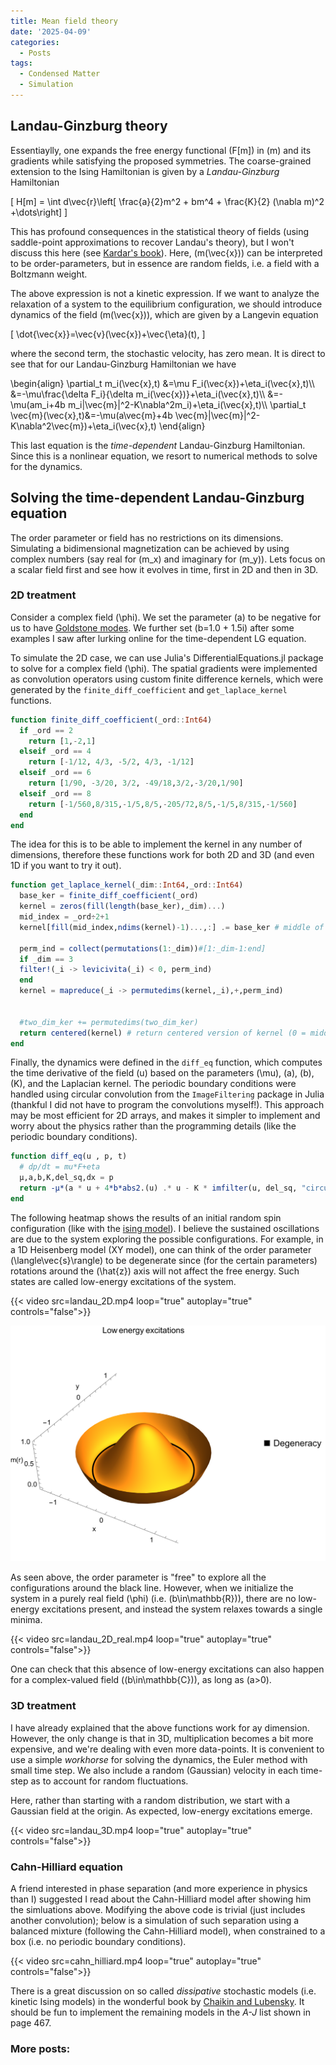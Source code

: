 ```yaml
---
title: Mean field theory
date: '2025-04-09'
categories:
  - Posts
tags:
  - Condensed Matter
  - Simulation
---
```


## Landau-Ginzburg theory

Essentiaylly, one expands the free energy functional \(F[m]\) in \(m\) and its 
gradients while satisfying the proposed symmetries. The coarse-grained extension
to the Ising Hamiltonian is given by a *Landau-Ginzburg* Hamiltonian

\[
  H[m] = \int d\vec{r}\left[ \frac{a}{2}m^2 + bm^4 + \frac{K}{2} (\nabla m)^2 +\dots\right]
\]

This has profound consequences in the statistical theory of fields (using 
saddle-point approximations to recover Landau's theory), 
but I won't discuss this here (see [Kardar's book](https://www.cambridge.org/core/books/statistical-physics-of-fields/06F49D11030FB3108683F413269DE945)). 
Here, \(m(\vec{x})\) can be interpreted to be order-parameters, but in essence
are random fields, i.e. a field with a Boltzmann weight. 

The above expression is not a kinetic expression. If we want to analyze the relaxation
of a system to the equilibrium configuration, we should introduce dynamics of the 
field \(m(\vec{x})\), which are given by a Langevin equation

\[
  \dot{\vec{x}}=\vec{v}(\vec{x})+\vec{\eta}(t),
\]

where the second term, the stochastic velocity, has zero mean. It is direct to see
that for our Landau-Ginzburg Hamiltonian we have

\begin{align}
 \partial_t m_i(\vec{x},t) &=\mu F_i(\vec{x})+\eta_i(\vec{x},t)\\\\
                              &=-\mu\frac{\delta F_i}{\delta m_i(\vec{x})}+\eta_i(\vec{x},t)\\\\
                              &=-\mu(am_i+4b m_i|\vec{m}|^2-K\nabla^2m_i)+\eta_i(\vec{x},t)\\\\
  \partial_t \vec{m}(\vec{x},t)&=-\mu(a\vec{m}+4b \vec{m}|\vec{m}|^2-K\nabla^2\vec{m})+\eta_i(\vec{x},t)
\end{align}

This last equation is the *time-dependent* Landau-Ginzburg Hamiltonian. Since this
is a nonlinear equation, we resort to numerical methods to solve for the dynamics.

## Solving the time-dependent Landau-Ginzburg equation

The order parameter or field has no restrictions on its dimensions. Simulating a
bidimensional magnetization can be achieved by using complex numbers (say real for
\(m_x\) and imaginary for \(m_y\)). Lets focus on a scalar field first and see how 
it evolves in time, first in 2D and then in 3D.

### 2D treatment

Consider a complex field \(\phi\). We set the parameter \(a\) to be negative for us to have [Goldstone modes](https://en.wikipedia.org/wiki/Spontaneous_symmetry_breaking#A_pedagogical_example:_the_Mexican_hat_potential). We further set \(b=1.0 + 1.5i\) after some examples I saw after lurking online for the time-dependent LG equation.


To simulate the 2D case, we can use Julia's DifferentialEquations.jl package to solve for a complex field \(\phi\). The spatial gradients were implemented as convolution operators using custom finite difference kernels, which were generated by the `finite_diff_coefficient` and `get_laplace_kernel` functions. 


```julia
function finite_diff_coefficient(_ord::Int64)
  if _ord == 2
    return [1,-2,1]
  elseif _ord == 4
    return [-1/12, 4/3, -5/2, 4/3, -1/12]
  elseif _ord == 6
    return [1/90, -3/20, 3/2, -49/18,3/2,-3/20,1/90]
  elseif _ord == 8
    return [-1/560,8/315,-1/5,8/5,-205/72,8/5,-1/5,8/315,-1/560]
  end
end
```

The idea for this is to be able to implement the kernel in any number of dimensions, therefore these functions work for both 2D and 3D (and even 1D if you want to try it out).
```julia
function get_laplace_kernel(_dim::Int64,_ord::Int64)
  base_ker = finite_diff_coefficient(_ord)
  kernel = zeros(fill(length(base_ker),_dim)...)
  mid_index = _ord÷2+1
  kernel[fill(mid_index,ndims(kernel)-1)...,:] .= base_ker # middle of middles
  
  perm_ind = collect(permutations(1:_dim))#[1:_dim-1:end]
  if _dim == 3
  filter!(_i -> levicivita(_i) < 0, perm_ind)
  end
  kernel = mapreduce(_i -> permutedims(kernel,_i),+,perm_ind)
  

  #two_dim_ker += permutedims(two_dim_ker)
  return centered(kernel) # return centered version of kernel (0 = middle)
end
```
Finally, the dynamics were defined in the `diff_eq` function, which computes the time derivative of the field \(u\) based on the parameters \(\mu\), \(a\), \(b\), \(K\), and the Laplacian kernel. The periodic boundary conditions were handled using circular convolution from the `ImageFiltering` package in Julia (thankful I did not have to program the convolutions myself!). This approach may be most efficient for 2D arrays, and makes it simpler to implement and worry about the physics rather than the programming details (like the periodic boundary conditions).

```julia
function diff_eq(u , p, t)
  # dp/dt = mu*F+eta
  μ,a,b,K,del_sq,dx = p
  return -μ*(a * u + 4*b*abs2.(u) .* u - K * imfilter(u, del_sq, "circular") / dx^2) # periodic boudnary conditions
end
```

The following heatmap shows the results of an initial random spin configuration (like with the [ising model](../../posts/ising)). I believe the sustained oscillations are due to the system exploring the possible configurations. For example, in a 1D Heisenberg model (XY model), one can think of the order parameter \(\langle\vec{s}\rangle\) to be degenerate since (for the certain parameters) rotations around the \(\hat{z}\) axis will not affect the free energy. Such states are called low-energy excitations of the system.

{{< video src=landau_2D.mp4 loop="true" autoplay="true" controls="false">}}

![Sombrero](sombrero.svg)

As seen above, the order parameter is "free" to explore all the configurations around the black line. However, when we initialize the system in a purely real field \(\phi\) (i.e. \(b\in\mathbb{R}\)), there are no low-energy excitations present, and instead the system relaxes towards a single minima.

{{< video src=landau_2D_real.mp4 loop="true" autoplay="true" controls="false">}}

One can check that this absence of low-energy excitations can also happen for a complex-valued field (\(b\in\mathbb{C}\)), as long as \(a>0\).

### 3D treatment

I have already explained that the above functions work for ay dimension. However, the only change is that in 3D,
multiplication becomes a bit more expensive, and we're dealing with even more data-points. It is convenient to use 
a simple *workhorse* for solving the dynamics, the Euler method with small time step. We also include a random (Gaussian)
velocity in each time-step as to account for random fluctuations. 

Here, rather than starting with a random distribution, we start with a Gaussian field at the origin. As expected, low-energy excitations emerge.

{{< video src=landau_3D.mp4 loop="true" autoplay="true" controls="false">}}

### Cahn-Hilliard equation

A friend interested in phase separation (and more experience in physics than I) suggested I read about the Cahn-Hilliard model after showing him the simluations above. Modifying the above code is trivial (just includes another convolution); below is a simulation of such separation using a balanced mixture (following the Cahn-Hilliard model), when constrained to a box (i.e. no periodic boundary conditions).

<!-- {{< video src=cahn_hilliard_unbalanced.mp4 loop="true" autoplay="true" controls="false">}} -->
{{< video src=cahn_hilliard.mp4 loop="true" autoplay="true" controls="false">}}

There is a great discussion on so called *dissipative* stochastic models (i.e. kinetic Ising models) in the wonderful book by [Chaikin and Lubensky](https://www.cambridge.org/core/books/principles-of-condensed-matter-physics/70C3D677A9B5BEC4A77CBBD0A8A23E64). It should be fun to implement the remaining models in the *A-J* list shown in page 467.

### More posts:

